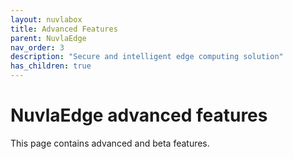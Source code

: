```yaml
---
layout: nuvlabox
title: Advanced Features
parent: NuvlaEdge
nav_order: 3
description: "Secure and intelligent edge computing solution"
has_children: true
---
```


# NuvlaEdge advanced features

This page contains advanced and beta features.
